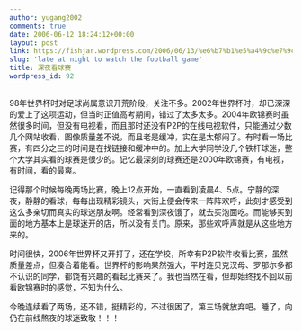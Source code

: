 ```yaml
---
author: yugang2002
comments: true
date: 2006-06-12 18:24:12+00:00
layout: post
link: https://fishjar.wordpress.com/2006/06/13/%e6%b7%b1%e5%a4%9c%e7%9c%8b%e7%90%83%e8%b5%9b/
slug: 'late at night to watch the football game'
title: 深夜看球赛
wordpress_id: 92
---
```


98年世界杯时对足球尚属意识开荒阶段，关注不多。2002年世界杯时，却已深深的爱上了这项运动，但当时正值高考期间，错过了太多太多。2004年欧锦赛时虽然很多时间，但没有电视看，而且那时还没有P2P的在线电视软件，只能通过少数几个网站收看，图像质量差不说，而且老是缓冲，实在是太郁闷了。有时看一场比赛，有四分之三的时间是在找链接和缓冲中的。加上大学同学没几个铁杆球迷，整个大学其实看的球赛是很少的。记忆最深刻的球赛还是2000年欧锦赛，有电视，有时间，看的最爽。





记得那个时候每晚两场比赛，晚上12点开始，一直看到凌晨4、5点。宁静的深夜，静静的看球，每每出现精彩镜头，大街上便会传来一阵阵欢呼，此刻才感受到这么多亲切而真实的球迷朋友啊。经常看到深夜饿了，就去买泡面吃。而能够买到面的地方基本上是球迷开的店，所以没有关门。原来，那些欢呼声就是从这些地方来的。




时间很快，2006年世界杯又开打了，还在学校，所幸有P2P软件收看比赛，虽然质量差点，但凑合着能看。世界杯的影响果然强大，平时连贝克汉母、罗那尔多都不认识的同学，都饶有兴趣的看起比赛来了。我也当然在看，但却始终找不回以前看欧锦赛时的感觉，不知为什么。




今晚连续看了两场，还不错，挺精彩的，不过很困了，第三场就放弃吧。睡了，向仍在前线熬夜的球迷致敬！！！
